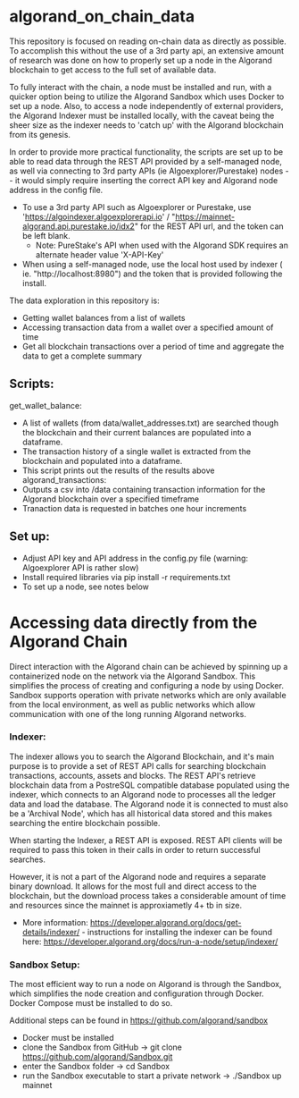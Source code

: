 # algorand_on_chain_data

This repository is focused on reading on-chain data as directly as possible. To accomplish this without the use of a 3rd party api, an extensive amount of research was done on how to properly set up a node in the Algorand blockchain to get access to the full set of available data.

To fully interact with the chain, a node must be installed and run, with a quicker option being to  utilize the Algorand Sandbox which uses Docker to set up a node. Also, to access a node independently of external providers, the Algorand Indexer must be installed locally, with the caveat being the sheer size as the indexer needs to 'catch up' with the Algorand blockchain from its genesis. 

In order to provide more practical functionality, the scripts are set up to be able to read data through the REST API provided by a self-managed node, as well via connecting to 3rd party APIs (ie Algoexplorer/Purestake) nodes -- it would simply require inserting the correct API key and Algorand node address in the config file.
* To use a 3rd party API such as Algoexplorer or Purestake, use 'https://algoindexer.algoexplorerapi.io' / "https://mainnet-algorand.api.purestake.io/idx2" for the REST API url,  and the token can be left blank.
  * Note: PureStake's API when used with the Algorand SDK requires an alternate header value 'X-API-Key'
* When using a self-managed node, use the local host used by indexer ( ie. "http://localhost:8980") and the token that is provided following the install.

The data exploration in this repository is:
* Getting wallet balances from a list of wallets
* Accessing transaction data from a wallet over a specified amount of time
* Get all blockchain transactions over a period of time and aggregate the data to get a complete summary
	
## Scripts:

get_wallet_balance:
* A list of wallets (from data/wallet_addresses.txt) are searched though the blockchain and their current balances are populated into a dataframe. 
* The transaction history of a single wallet is extracted from the blockchain and populated into a dataframe.
* This script prints out the results of the results above
algorand_transactions:
* Outputs a csv into /data containing transaction information for the Algorand blockchain over a specified timeframe
* Tranaction data is requested in batches one hour increments

## Set up:
* Adjust API key and API address in the config.py file (warning: Algoexplorer API is rather slow)
* Install required libraries via pip install -r requirements.txt
* To set up a node, see notes below
	

# Accessing data directly from the Algorand Chain

Direct interaction with the Algorand chain can be achieved by spinning up a containerized node on the network via the Algorand Sandbox. This simplifies the process of creating and configuring a node by using Docker. Sandbox supports operation with private networks which are only available from the local environment, as well as public networks which allow communication with one of the long running Algorand networks. 
	
### Indexer:

The indexer allows you to search the Algorand Blockchain, and it's main purpose is to provide a set of REST API calls for searching blockchain transactions, accounts, assets and blocks. The REST API's retrieve blockchain data from a PostreSQL compatible database populated using the indexer, which connects to an Algorand node to processes all the ledger data and load the database. The Algorand node it is connected to must also be a 'Archival Node', which has all historical data stored and this makes searching the entire blockchain possible.

When starting the Indexer, a REST API is exposed. REST API clients will be required to pass this token in their calls in order to return successful searches.
	
However, it is not a part of the Algorand node and requires a separate binary download. It allows for the most full and direct access to the blockchain, but the download process takes a considerable amount of time and resources since the mainnet is approxiametly 4+ tb in size.
* More information: https://developer.algorand.org/docs/get-details/indexer/ - instructions for installing the indexer can be found here: https://developer.algorand.org/docs/run-a-node/setup/indexer/

### Sandbox Setup:

The most efficient way to run a node on Algorand is through the Sandbox, which simplifies the node creation and configuration through Docker. Docker Compose must be installed to do so. 

Additional steps can be found in https://github.com/algorand/sandbox

* Docker must be installed
* clone the Sandbox from GitHub -> git clone https://github.com/algorand/Sandbox.git
* enter the Sandbox folder -> cd Sandbox
* run the Sandbox executable to start a private network -> ./Sandbox up mainnet



